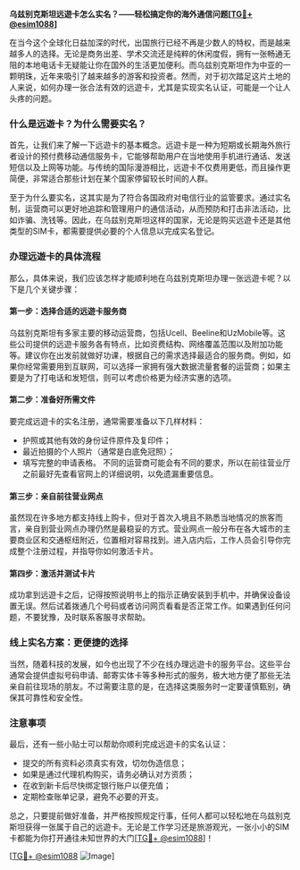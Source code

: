 **乌兹别克斯坦远遊卡怎么实名？——轻松搞定你的海外通信问题[[TG💪+ @esim1088](https://t.me/s/esim1088)]**

在当今这个全球化日益加深的时代，出国旅行已经不再是少数人的特权，而是越来越多人的选择。无论是商务出差、学术交流还是纯粹的休闲度假，拥有一张畅通无阻的本地电话卡无疑能让你在国外的生活更加便利。而乌兹别克斯坦作为中亚的一颗明珠，近年来吸引了越来越多的游客和投资者。然而，对于初次踏足这片土地的人来说，如何办理一张合法有效的远遊卡，尤其是实现实名认证，可能是一个让人头疼的问题。

### **什么是远遊卡？为什么需要实名？**

首先，让我们来了解一下远遊卡的基本概念。远遊卡是一种为短期或长期海外旅行者设计的预付费移动通信服务卡，它能够帮助用户在当地使用手机进行通话、发送短信以及上网等功能。与传统的国际漫游相比，远遊卡不仅费用更低，而且操作更简便，非常适合那些计划在某个国家停留较长时间的人群。

至于为什么要实名，这其实是为了符合各国政府对电信行业的监管要求。通过实名制，运营商可以更好地追踪和管理用户的通信活动，从而预防和打击非法活动，比如诈骗、洗钱等。因此，在乌兹别克斯坦这样的国家，无论是购买远遊卡还是其他类型的SIM卡，都需要提供必要的个人信息以完成实名登记。

### **办理远遊卡的具体流程**

那么，具体来说，我们应该怎样才能顺利地在乌兹别克斯坦办理一张远遊卡呢？以下是几个关键步骤：

#### **第一步：选择合适的远遊卡服务商**
乌兹别克斯坦有多家主要的移动运营商，包括Ucell、Beeline和UzMobile等。这些公司提供的远遊卡服务各有特点，比如资费结构、网络覆盖范围以及附加功能等。建议你在出发前就做好功课，根据自己的需求选择最适合的服务商。例如，如果你经常需要用到互联网，可以选择一家拥有强大数据流量套餐的运营商；如果主要是为了打电话和发短信，则可以考虑价格更为经济实惠的选项。

#### **第二步：准备好所需文件**
要完成远遊卡的实名注册，通常需要准备以下几样材料：
- 护照或其他有效的身份证件原件及复印件；
- 最近拍摄的个人照片（通常是白底免冠照）；
- 填写完整的申请表格。
不同的运营商可能会有不同的要求，所以在前往营业厅之前最好先查看官网上的详细说明，以免遗漏重要信息。

#### **第三步：亲自前往营业网点**
虽然现在许多地方都支持线上购卡，但对于首次入境且不熟悉当地情况的旅客而言，亲自到营业网点办理仍然是最稳妥的方式。营业网点一般分布在各大城市的主要商业区和交通枢纽附近，位置相对容易找到。进入店内后，工作人员会引导你完成整个注册过程，并指导你如何激活卡片。

#### **第四步：激活并测试卡片**
成功拿到远遊卡之后，记得按照说明书上的指示正确安装到手机中，并确保设备设置无误。然后试着拨通几个号码或者访问网页看看是否正常工作。如果遇到任何问题，不要犹豫，及时联系客服寻求帮助。

### **线上实名方案：更便捷的选择**

当然，随着科技的发展，如今也出现了不少在线办理远遊卡的服务平台。这些平台通常会提供虚拟号码申请、邮寄实体卡等多种形式的服务，极大地方便了那些无法亲自前往现场的朋友。不过需要注意的是，在选择这类服务时一定要谨慎甄别，确保其可靠性和安全性。

### **注意事项**

最后，还有一些小贴士可以帮助你顺利完成远遊卡的实名认证：
- 提交的所有资料必须真实有效，切勿伪造信息；
- 如果是通过代理机构购买，请务必确认对方资质；
- 在收到新卡后尽快绑定银行账户以便充值；
- 定期检查账单记录，避免不必要的开支。

总之，只要提前做好准备，并严格按照规定行事，任何人都可以轻松地在乌兹别克斯坦获得一张属于自己的远遊卡。无论是工作学习还是旅游观光，一张小小的SIM卡都能为你打开通往未知世界的大门[[TG💪+ @esim1088](https://t.me/s/esim1088)]！

[[TG💪+ @esim1088](https://t.me/s/esim1088) ![Image](https://i.postimg.cc/4NQfJmqS/Snipaste-2025-05-13-00-14-12.png)]